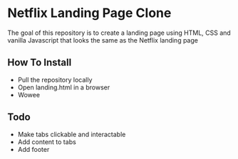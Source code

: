 # Netflix Landing Page Clone
The goal of this repository is to create a landing page using HTML, CSS and vanilla Javascript that looks the same as the Netflix landing page

## How To Install
* Pull the repository locally
* Open landing.html in a browser
* Wowee

## Todo
* Make tabs clickable and interactable
* Add content to tabs
* Add footer